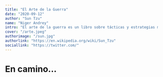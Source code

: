 ```yaml
---
title: "El Arte de la Guerra"
date: "2020-09-12"
author: "Sun Tzu"
name: "Niger Andrey"
intro: "El arte de la guerra es un libro sobre tácticas y estrategias militares, escrito por Sun Tzu, un famoso estratega militar chino."
cover: "/arte.jpeg"
authorimage: "/sun.jpg"
authorlink: "https://en.wikipedia.org/wiki/Sun_Tzu"
sociallink: "https://twitter.com/"
---
```


# En camino...
